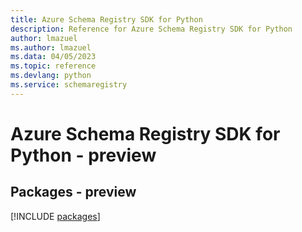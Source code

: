 ```yaml
---
title: Azure Schema Registry SDK for Python
description: Reference for Azure Schema Registry SDK for Python
author: lmazuel
ms.author: lmazuel
ms.data: 04/05/2023
ms.topic: reference
ms.devlang: python
ms.service: schemaregistry
---
```

# Azure Schema Registry SDK for Python - preview
## Packages - preview
[!INCLUDE [packages](schema-registry-index.md)]